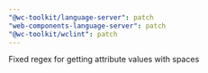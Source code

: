 ```yaml
---
"@wc-toolkit/language-server": patch
"web-components-language-server": patch
"@wc-toolkit/wclint": patch
---
```


Fixed regex for getting attribute values with spaces
